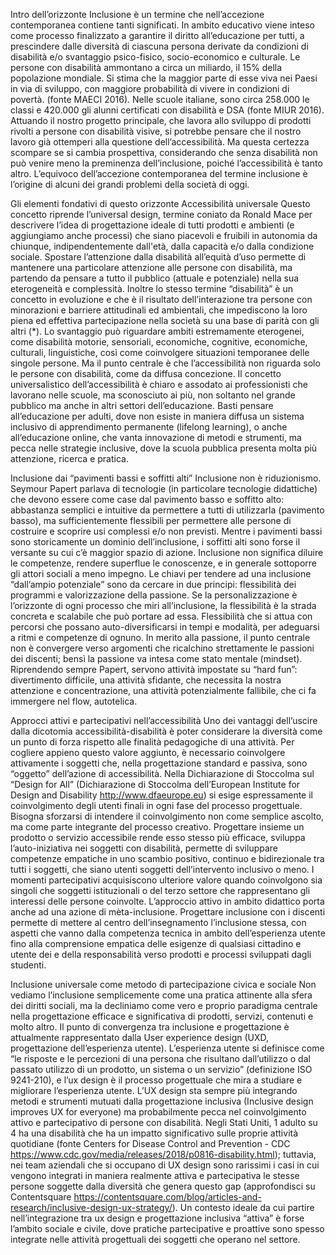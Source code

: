 Intro dell’orizzonte
Inclusione è un termine che nell’accezione contemporanea contiene tanti significati. In ambito educativo viene inteso come processo finalizzato a garantire il diritto all’educazione per tutti, a prescindere dalle diversità di ciascuna persona derivate da condizioni di disabilità e/o svantaggio psico-fisico, socio-economico e culturale. Le persone con disabilità ammontano a circa un miliardo, il 15% della popolazione mondiale. Si stima che la maggior parte di esse viva nei Paesi in via di sviluppo, con maggiore probabilità di vivere in condizioni di povertà. (fonte MAECI 2016). Nelle scuole italiane, sono circa 258.000 le classi e 420.000 gli alunni certificati con disabilità e DSA (fonte MIUR 2016).
Attuando il nostro progetto principale, che lavora allo sviluppo di prodotti rivolti a persone con disabilità visive, si potrebbe pensare che il nostro lavoro già ottemperi alla questione dell’accessibilità. Ma questa certezza scompare se si cambia prospettiva, considerando che senza disabilità non può venire meno la preminenza dell’inclusione, poiché l’accessibilità è tanto altro. L’equivoco dell’accezione contemporanea del termine inclusione è l’origine di alcuni dei grandi problemi della società di oggi.

Gli elementi fondativi di questo orizzonte
Accessibilità universale
Questo concetto riprende l’universal design, termine coniato da Ronald Mace per descrivere l’idea di progettazione ideale di tutti prodotti e ambienti (e aggiungiamo anche processi) che siano piacevoli e fruibili in autonomia da chiunque, indipendentemente dall'età, dalla capacità e/o dalla condizione sociale.
Spostare l’attenzione dalla disabilità all’equità d’uso permette di mantenere una particolare attenzione alle persone con disabilità, ma partendo da pensare a tutto il pubblico (attuale e potenziale) nella sua eterogeneità e complessità. 
Inoltre lo stesso termine “disabilità” è un concetto in evoluzione e che è il risultato dell’interazione tra persone con minorazioni e barriere attitudinali ed ambientali, che impediscono la loro piena ed effettiva partecipazione nella società su una base di parità con gli altri (*). Lo svantaggio può riguardare ambiti estremamente eterogenei, come disabilità motorie, sensoriali, economiche, cognitive, economiche, culturali, linguistiche, così come coinvolgere situazioni temporanee delle singole persone.
Ma il punto centrale è che l’accessibilità non riguarda solo le persone con disabilità, come da diffusa concezione. Il concetto universalistico dell’accessibilità è chiaro e assodato ai professionisti che lavorano nelle scuole, ma sconosciuto ai più, non soltanto nel grande pubblico ma anche in altri settori dell’educazione. Basti pensare all’educazione per adulti, dove non esiste in maniera diffusa un sistema inclusivo di apprendimento permanente (lifelong learning), o anche all’educazione online, che vanta innovazione di metodi e strumenti, ma pecca nelle strategie inclusive, dove la scuola pubblica presenta molta più attenzione, ricerca e pratica.

Inclusione dai “pavimenti bassi e soffitti alti”
Inclusione non è riduzionismo. Seymour Papert parlava di tecnologie (in particolare tecnologie didattiche) che devono essere come case dal pavimento basso e soffitto alto: abbastanza semplici e intuitive da permettere a tutti di utilizzarla (pavimento basso), ma sufficientemente flessibili per permettere alle persone di costruire e scoprire usi complessi e/o non previsti.
Mentre i pavimenti bassi sono storicamente un dominio dell’inclusione, i soffitti alti sono forse il versante su cui c’è maggior spazio di azione.
Inclusione non significa diluire le competenze, rendere superflue le conoscenze, e in generale sottoporre gli attori sociali a meno impegno.
Le chiavi per tendere ad una inclusione “dall’ampio potenziale” sono da cercare in due principi: flessibilità dei programmi e valorizzazione della passione.
Se la personalizzazione è l’orizzonte di ogni processo che miri all’inclusione, la flessibilità è la strada concreta e scalabile che può portare ad essa. Flessibilità che si attua con percorsi che possano auto-diversificarsi in tempi e modalità, per adeguarsi a ritmi e competenze di ognuno. In merito alla passione, il punto centrale non è convergere verso argomenti che ricalchino strettamente le passioni dei discenti; bensì la passione va intesa come stato mentale (mindset). Riprendendo sempre Papert, servono attività impostate su “hard fun”: divertimento difficile, una attività sfidante, che necessita la nostra attenzione e concentrazione, una attività potenzialmente fallibile, che ci fa immergere nel flow, autotelica.

Approcci attivi e partecipativi nell’accessibilità
Uno dei vantaggi dell’uscire dalla dicotomia accessibilità-disabilità è poter considerare la diversità come un punto di forza rispetto alle finalità pedagogiche di una attività. Per cogliere appieno questo valore aggiunto, è necessario coinvolgere attivamente i soggetti che, nella progettazione standard e passiva, sono “oggetto” dell’azione di accessibilità. Nella Dichiarazione di Stoccolma sul “Design for All” (Dichiarazione di Stoccolma dell’European Institute for Design and Disability http://www.dfaeurope.eu) si esige espressamente il coinvolgimento degli utenti finali in ogni fase del processo progettuale.
Bisogna sforzarsi di intendere il coinvolgimento non come semplice ascolto, ma come parte integrante del processo creativo. Progettare insieme un prodotto o servizio accessibile rende esso stesso più efficace, sviluppa l’auto-iniziativa nei soggetti con disabilità, permette di sviluppare competenze empatiche in uno scambio positivo, continuo e bidirezionale tra tutti i soggetti, che siano utenti soggetti dell’intervento inclusivo o meno. I momenti partecipativi acquisiscono ulteriore valore quando coinvolgono sia singoli che soggetti istituzionali o del terzo settore che rappresentano gli interessi delle persone coinvolte.
L’approccio attivo in ambito didattico porta anche ad una azione di mèta-inclusione. Progettare inclusione con i discenti permette di mettere al centro dell’insegnamento l’inclusione stessa, con aspetti che vanno dalla competenza tecnica in ambito dell’esperienza utente fino alla comprensione empatica delle esigenze di qualsiasi cittadino e utente dei e della responsabilità verso prodotti e processi sviluppati dagli studenti.

Inclusione universale come metodo di partecipazione civica e sociale
Non vediamo l’inclusione semplicemente come una pratica attinente alla sfera dei diritti sociali, ma la decliniamo come vero e proprio paradigma centrale nella progettazione efficace e significativa di prodotti, servizi, contenuti e molto altro. Il punto di convergenza tra inclusione e progettazione è attualmente rappresentato dalla User experience design (UXD, progettazione dell’esperienza utente). L’esperienza utente si definisce come “le risposte e le percezioni di una persona che risultano dall’utilizzo o dal passato utilizzo di un prodotto, un sistema o un servizio” (definizione ISO 9241-210), e l’ux design è il processo progettuale che mira a studiare e migliorare l’esperienza utente. L’UX design sta sempre più integrando metodi e strumenti mutuati dalla progettazione inclusiva (Inclusive design improves UX for everyone) ma probabilmente pecca nel coinvolgimento attivo e partecipativo di persone con disabilità. Negli Stati Uniti, 1 adulto su 4 ha una disabilità che ha un impatto significativo sulle proprie attività quotidiane (fonte Centers for Disease Control and Prevention - CDC https://www.cdc.gov/media/releases/2018/p0816-disability.html); tuttavia, nei team aziendali che si occupano di UX design sono rarissimi i casi in cui vengono integrati in maniera realmente attiva e partecipativa le stesse persone soggette dalla diversità che genera questo gap (approfondisci su Contentsquare https://contentsquare.com/blog/articles-and-research/inclusive-design-ux-strategy/). Un contesto ideale da cui partire nell’integrazione tra ux design e progettazione inclusiva “attiva” è forse l’ambito sociale e civile, dove pratiche partecipative e proattive sono spesso integrate nelle attività progettuali dei soggetti che operano nel settore.
